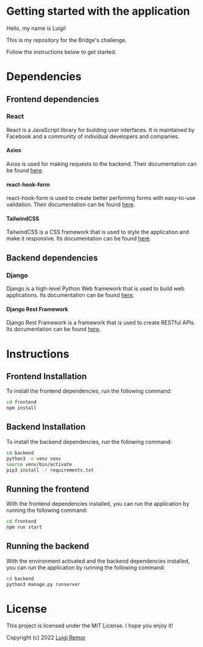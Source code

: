# Getting started with the application

Hello, my name is Luigi!

This is my repository for the Bridge's challenge.

Follow the instructions below to get started.

# Dependencies

## Frontend dependencies

### React

React is a JavaScript library for building user interfaces. It is maintained by Facebook and a community of individual developers and companies.

#### Axios

Axios is used for making requests to the backend. Their documentation can be found [here](https://axios-http.com/ptbr/docs/intro).

#### react-hook-form

react-hook-form is used to create better perfoming forms with easy-to-use validation. Their documentation can be found [here](https://react-hook-form.com/).

#### TailwindCSS

TailwindCSS is a CSS framework that is used to style the application and make it responsive. Its documentation can be found [here](https://tailwindcss.com/docs/installation).

## Backend dependencies

### Django

Django is a high-level Python Web framework that is used to build web applications. Its documentation can be found [here](https://docs.djangoproject.com/pt-br/4.1/).

#### Django Rest Framework

Django Rest Framework is a framework that is used to create RESTful APIs. Its documentation can be found [here](https://www.django-rest-framework.org/).

# Instructions

## Frontend Installation

To install the frontend dependencies, run the following command:

```bash
cd frontend
npm install
```

## Backend Installation

To install the backend dependencies, run the following command:

```bash
cd backend
python3 -m venv venv
source venv/bin/activate
pip3 install -r requirements.txt
```

## Running the frontend

With the frontend dependencies installed, you can run the application by running the following command:

```bash
cd frontend
npm run start
```

## Running the backend

With the environment activated and the backend dependencies installed, you can run the application by running the following command:

```bash
cd backend
python3 manage.py runserver
```

# License

This project is licensed under the MIT License. I hope you enjoy it!

Copyright (c) 2022 [Luigi Remor](github.com/luigiremor)
